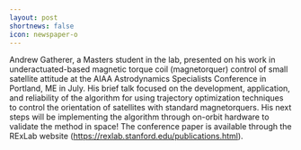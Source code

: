 ```yaml
---
layout: post
shortnews: false
icon: newspaper-o
---
```


Andrew Gatherer, a Masters student in the lab, presented on his work in underactuated-based magnetic torque coil (magnetorquer) control of small satellite attitude at the AIAA Astrodynamics Specialists Conference in Portland, ME in July. His brief talk focused on the development, application, and reliability of the algorithm for using trajectory optimization techniques to control the orientation of satellites with standard magnetorquers. His next steps will be implementing the algorithm through on-orbit hardware to validate the method in space! The conference paper is available through the RExLab website (https://rexlab.stanford.edu/publications.html).

